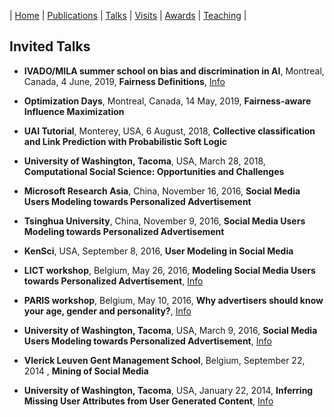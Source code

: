 | [Home](index.md) | [Publications](publications.md) | [Talks](talks.md) | [Visits](visits.md) | [Awards](awards.md) | [Teaching](teaching.md) |

## Invited Talks

- **IVADO/MILA summer school on bias and discrimination in AI**, Montreal, Canada,
4 June, 2019, **Fairness Definitions**, [Info](https://ivado.ca/en/trainings/international-summer-school-on-discrimination-and-bias-in-ai/#june-4)

- **Optimization Days**, Montreal, Canada, 14 May, 2019, **Fairness-aware Influence Maximization**

- **UAI Tutorial**, Monterey, USA, 6 August, 2018, **Collective classification and Link Prediction with Probabilistic Soft Logic**

- **University of Washington, Tacoma**, USA, March 28, 2018, **Computational Social Science: Opportunities and Challenges**

- **Microsoft Research Asia**, China, November 16, 2016, **Social Media Users Modeling towards Personalized Advertisement**

- **Tsinghua University**, China, November 9, 2016, **Social Media Users Modeling towards Personalized Advertisement**

- **KenSci**, USA, September 8, 2016, **User Modeling in Social Media**

- **LICT workshop**, Belgium, May 26, 2016, **Modeling Social Media Users towards Personalized Advertisement**, [Info](http://set.kuleuven.be/LICT/map-events-workshops2/lict-workshop-on-information-processing-in-social-media)

- **PARIS workshop**, Belgium, May 10, 2016, **Why advertisers should know your age, gender and personality?**, [Info](http://www.parisproject.be/workshop/workshop_schedule.html)

- **University of Washington, Tacoma**, USA, March 9, 2016, **Social Media Users Modeling towards Personalized Advertisement**, [Info](http://cwds.uw.edu/research-talk/social-media-users-modeling-towards-personalized-advertisement)

- **Vlerick Leuven Gent Management School**, Belgium, September 22, 2014 , **Mining of Social Media**

- **University of Washington, Tacoma**, USA, January 22, 2014, **Inferring Missing User Attributes from User Generated Content**, [Info](http://cwds.uw.edu/post-doc-researcher-golnoosh-farnadi)
